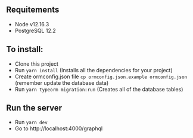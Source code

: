 ## Requitements
- Node v12.16.3
- PostgreSQL 12.2

## To install:
- Clone this project
- Run `yarn install` (Installs all the dependencies for your project)
- Create ormconfig.json file `cp ormconfig.json.example ormconfig.json`  (remember update the database data)
- Run `yarn typeorm migration:run` (Creates all of the database tables)

## Run the server
- Run `yarn dev`
- Go to http://localhost:4000/graphql